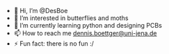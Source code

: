 - 👋 Hi, I’m @DesBoe
- 👀 I’m interested in butterflies and moths
- 🌱 I’m currently learning python and designing PCBs
- 📫 How to reach me dennis.boettger@uni-jena.de
- ⚡ Fun fact: there is no fun :/

<!---
DesBoe/DesBoe is a ✨ special ✨ repository because its `README.md` (this file) appears on your GitHub profile.
You can click the Preview link to take a look at your changes.
--->
